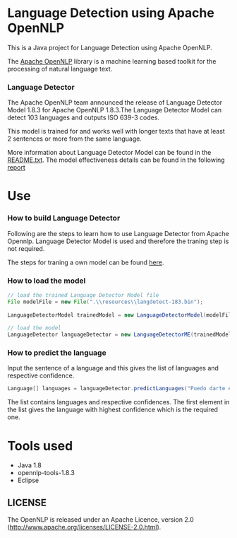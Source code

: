 # Language Detection using Apache OpenNLP

This is a Java project for Language Detection using Apache OpenNLP.

The [Apache OpenNLP](https://opennlp.apache.org/) library is a machine learning based toolkit for the processing of natural language text.

 
### Language Detector

The Apache OpenNLP team announced the release of Language Detector Model 1.8.3 for Apache OpenNLP 1.8.3.The Language Detector Model can detect 103 languages and outputs ISO 639-3 codes.

This model is trained for and works well with longer texts that have at least 2 sentences or more from the same language.

More information about Language Detector Model can be found in the [README.txt](https://www.apache.org/dist/opennlp/models/langdetect/1.8.3/README.txt).
The model effectiveness details can be found in the following [report](https://www.apache.org/dist/opennlp/models/langdetect/1.8.3/langdetect-183.bin.report.txt)

# Use
### How to build Language Detector

Following are the steps to learn how to use Language Detector from Apache Opennlp.
Language Detector Model is used and therefore the traning step is not required.

The steps for traning a own model can be found [here](https://opennlp.apache.org/docs/1.8.3/manual/opennlp.html#tools.langdetect).

### How to load the model

```Java
// load the trained Language Detector Model file
File modelFile = new File(".\\resources\\langdetect-183.bin");
	    	
LanguageDetectorModel trainedModel = new LanguageDetectorModel(modelFile);
	    	
// load the model
LanguageDetector languageDetector = new LanguageDetectorME(trainedModel);
```


### How to predict the language

Input the sentence of a language and this gives the list of languages and respective confidence.
```Java
Language[] languages = languageDetector.predictLanguages("Puedo darte ejemplos de los métodos");
```

The list contains languages and respective confidences. The first element in the list gives the language with highest confidence which is the required one.

# Tools used

 * Java 1.8
 * opennlp-tools-1.8.3
 * Eclipse

LICENSE
-------------------------

The OpenNLP is released under an Apache Licence, version 2.0
(http://www.apache.org/licenses/LICENSE-2.0.html).